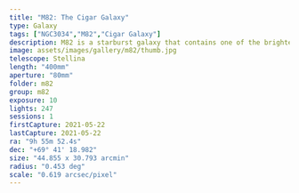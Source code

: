 ```yaml
---
title: "M82: The Cigar Galaxy"
type: Galaxy
tags: ["NGC3034","M82","Cigar Galaxy"]
description: M82 is a starburst galaxy that contains one of the brightest pulsars known.
image: assets/images/gallery/m82/thumb.jpg
telescope: Stellina
length: "400mm"
aperture: "80mm"
folder: m82
group: m82
exposure: 10
lights: 247
sessions: 1
firstCapture: 2021-05-22
lastCapture: 2021-05-22
ra: "9h 55m 52.4s"
dec: "+69° 41' 18.982"
size: "44.855 x 30.793 arcmin"
radius: "0.453 deg"
scale: "0.619 arcsec/pixel"
---
```


